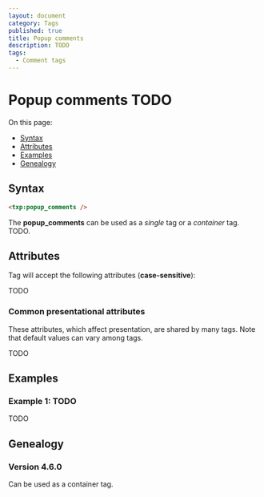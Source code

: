 ```yaml
---
layout: document
category: Tags
published: true
title: Popup comments
description: TODO
tags:
  - Comment tags
---
```


# Popup comments TODO

On this page:

* [Syntax](#syntax)
* [Attributes](#attributes)
* [Examples](#examples)
* [Genealogy](#genealogy)

## Syntax

~~~ html
<txp:popup_comments />
~~~

The **popup_comments** can be used as a *single* tag or a *container* tag. TODO.

## Attributes

Tag will accept the following attributes (**case-sensitive**):

TODO

### Common presentational attributes

These attributes, which affect presentation, are shared by many tags. Note that default values can vary among tags.

TODO

## Examples

### Example 1: TODO

TODO

## Genealogy

### Version 4.6.0

Can be used as a container tag.
